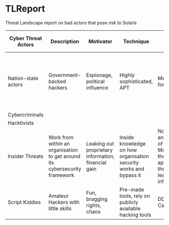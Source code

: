 # TLReport

Threat Landscape report on bad actors that pose risk to Solaris

| Cyber Threat Actors | Description                        | Motivator                      | Technique                                                | Types of Targets       | Use of Stolen Data                                                               |
| ------------------- | ---------------------------------- | ------------------------------ | -------------------------------------------------------- | ---------------------- | -------------------------------------------------------------------------------- |
| Nation-state actors | Government-backed hackers          | Espionage, political influence | Highly sophisticated, APT                                | MedTrack Pro for SPI   | use personal medical information as leverage to gain other types of intelligence |
| Cybercriminals      |                                    |                                |                                                          |                        |                                                                                  |
| Hacktivists         |                                    |                                |                                                          |                        |                                                                                  |
| Insider Threats     |   Work from within an organisation to get around its cybersecurity framework  | Leaking out proprietary information, financial gain  |   Inside knowledge on how organisation security works and bypass it |    Not limited to any specific type of organisation. Most likely target the all Solaris's app to access the SPI/PII and leak out information |  Leaking information  |
| Script Kiddies      | Amateur Hackers with little skills | Fun, bragging rights, chaos    | Pre-made tools, rely on publicly available hacking tools | DDoS on CareConnect360 | To mess with the system for fun  |

